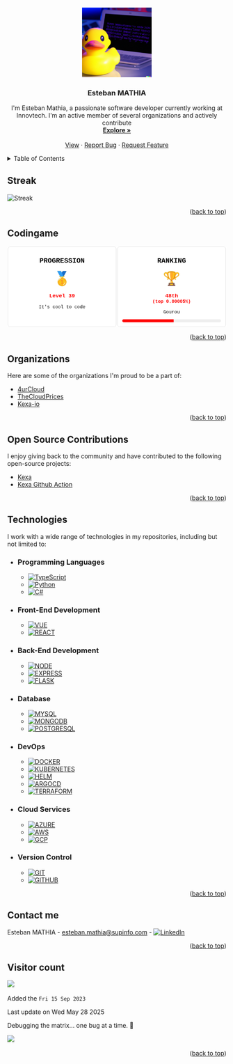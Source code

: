 <div id="top"></div>


<!-- PROJECT LOGO -->
<br />
<div align="center">
  <a href="https://github.com/estebanmathia/MyREADME">
    <img src="./images/pp.png" alt="Profile Picture" width="160" height="160">
  </a>

<h3 align="center">Esteban MATHIA</h3>
  <p align="center">
    I'm Esteban Mathia, a passionate software developer currently working at Innovtech. I'm an active member of several organizations and actively contribute
    <br />
    <a href="https://github.com/estebanmathia/MyREADME"><strong>Explore »</strong></a>
    <br />
    <br />
    <a href="https://github.com/estebanmathia/MyREADME">View</a>
    ·
    <a href="https://github.com/estebanmathia/MyREADME/issues">Report Bug</a>
    ·
    <a href="https://github.com/estebanmathia/MyREADME/issues">Request Feature</a>
  </p>
</div>

<!-- TABLE OF CONTENTS -->
<details>
  <summary>Table of Contents</summary>
  <ol>
    <li>
      <a href="#streak">Streak</a>
    </li>
    <li>
      <a href="#codingame">Codingame</a>
    </li>
    <li>
      <a href="#organizations">Organizations</a>
    </li>
    <li>
      <a href="#open-source-contributions">Open Source Contributions</a>
    </li>
    <li>
        <a href="#technologies">Technologies</a>
        <ul>
            <li><a href="#programming-languages">Programming Languages</a></li>
            <li><a href="#front-end-development">Front-End Development</a></li>
            <li><a href="#back-end-development">Back-End Development</a></li>
            <li><a href="#database">Database</a></li>
            <li><a href="#devops">DevOps</a></li>
            <li><a href="#cloud-services">Cloud Services</a></li>
            <li><a href="#version-control">Version Control</a></li>
        </ul>
    </li>
    <li><a href="#contact-me">Contact Me</a></li>
    <li><a href="#visitor-count">Visitor count</a></li>
  </ol>
</details>

## Streak

<img src="https://github-readme-streak-stats.herokuapp.com/?user=estebanmathia&theme=gruvbox&hide_border=true" alt="Streak"  align="center"/>

<p align="right">(<a href="#top">back to top</a>)</p>

## Codingame

<a href="https://www.codingame.com/profile/5188bb237cbb02e049ab6edb8fc18d8b1763755">
<div style="display: flex; justify-content: space-around; font-family: Courier;">
  <img src="./images/cg.png" alt="Codingame Stat" align="center"/>
</div>
</a>

<p align="right">(<a href="#top">back to top</a>)</p>

## Organizations
Here are some of the organizations I'm proud to be a part of:
- [4urCloud](https://github.com/4urcloud)
- [TheCloudPrices](https://github.com/thecloudprices)
- [Kexa-io](https://github.com/kexa-io)

<p align="right">(<a href="#top">back to top</a>)</p>

## Open Source Contributions
I enjoy giving back to the community and have contributed to the following open-source projects:
- [Kexa](https://github.com/kexa-io/Kexa)
- [Kexa Github Action](https://github.com/kexa-io/git-action)

<p align="right">(<a href="#top">back to top</a>)</p>

## Technologies

I work with a wide range of technologies in my repositories, including but not limited to:

<div id="programming-languages"></div>

- ### Programming Languages
    - [![TypeScript][ts-shield]](https://www.typescriptlang.org/docs/)
    - [![Python][python-shield]](https://www.typescriptlang.org/docs/)
    - [![C#][C#-shield]](https://learn.microsoft.com/fr-fr/dotnet/csharp/)

<div id="front-end-development"></div>

- ### Front-End Development
    - [![VUE][VUE-shield]](https://vuejs.org/)
    - [![REACT][REACT-shield]](https://fr.legacy.reactjs.org/)

<div id="back-end-development"></div>

- ### Back-End Development
    - [![NODE][NODE-shield]](https://nodejs.org/fr)
    - [![EXPRESS][EXPRESS-shield]](https://expressjs.com/fr/)
    - [![FLASK][FLASK-shield]](https://flask.palletsprojects.com/en/2.3.x/)

<div id="database"></div>

- ### Database
    - [![MYSQL][MYSQL-shield]](https://www.mysql.com/fr/)
    - [![MONGODB][MONGODB-shield]](https://www.mongodb.com/fr-fr)
    - [![POSTGRESQL][POSTGRESQL-shield]](https://www.postgresql.org/)

<div id="devops"></div>

- ### DevOps
    - [![DOCKER][DOCKER-shield]](https://www.docker.com/)
    - [![KUBERNETES][KUBERNETES-shield]](https://kubernetes.io/fr/)
    - [![HELM][HELM-shield]](https://helm.sh/)
    - [![ARGOCD][ARGOCD-shield]](https://argo-cd.readthedocs.io/en/stable/)
    - [![TERRAFORM][TERRAFORM-shield]](https://www.terraform.io/)

<div id="cloud-services"></div>

- ### Cloud Services
    - [![AZURE][AZURE-shield]](https://azure.microsoft.com/fr-fr/free/search/)
    - [![AWS][AWS-shield]](https://aws.amazon.com/fr/free/)
    - [![GCP][GCP-shield]](https://cloud.google.com/gcp/)

<div id="version-control"></div>

- ### Version Control
    - [![GIT][GIT-shield]](https://github.com/)
    - [![GITHUB][GITHUB-shield]](https://github.com/)

<p align="right">(<a href="#top">back to top</a>)</p>

## Contact me

Esteban MATHIA - [esteban.mathia@supinfo.com](mailto:esteban.mathia@supinfo.com) - [![LinkedIn][linkedin-shield]](https://www.linkedin.com/in/esteban-mathia-aa21801ba/)

<p align="right">(<a href="#top">back to top</a>)</p>

## Visitor count

<img src="https://profile-counter.glitch.me/estebanmathia/count.svg" />

Added the `Fri 15 Sep 2023`

Last update on Wed May 28 2025

Debugging the matrix... one bug at a time. 🐛

<img src="https://img.shields.io/badge/Made%20with-Markdown-1f425f.svg" />

<p align="right">(<a href="#top">back to top</a>)</p>

[linkedin-shield]: https://img.shields.io/badge/-LinkedIn-black.svg?style=for-the-badge&logo=linkedin&colorB=555
[ts-shield]: https://img.shields.io/badge/TypeScript-007ACC?style=for-the-badge&logo=typescript&logoColor=white
[python-shield]: https://img.shields.io/badge/Python-3776AB?style=for-the-badge&logo=python&logoColor=white
[C#-shield]: https://img.shields.io/badge/C%23-239120?style=for-the-badge&logo=c-sharp&logoColor=white
[HTML-shield]: https://img.shields.io/badge/HTML5-E34F26?style=for-the-badge&logo=html5&logoColor=white
[CSS-shield]: https://img.shields.io/badge/CSS3-1572B6?style=for-the-badge&logo=css3&logoColor=white
[REACT-shield]: https://img.shields.io/badge/React-20232A?style=for-the-badge&logo=react&logoColor=61DAFB
[VUE-shield]: https://img.shields.io/badge/Vue.js-35495E?style=for-the-badge&logo=vue.js&logoColor=4FC08D
[NODE-shield]: https://img.shields.io/badge/Node.js-43853D?style=for-the-badge&logo=node.js&logoColor=white
[EXPRESS-shield]: https://img.shields.io/badge/Express.js-404D59?style=for-the-badge
[FLASK-shield]: https://img.shields.io/badge/Flask-000000?style=for-the-badge&logo=flask&logoColor=white
[MYSQL-shield]:https://img.shields.io/badge/MySQL-00000F?style=for-the-badge&logo=mysql&logoColor=white
[MONGODB-shield]:https://img.shields.io/badge/MongoDB-4EA94B?style=for-the-badge&logo=mongodb&logoColor=white
[POSTGRESQL-shield]:https://img.shields.io/badge/PostgreSQL-316192?style=for-the-badge&logo=postgresql&logoColor=white
[DOCKER-shield]: https://img.shields.io/badge/DOCKER-2596be?style=for-the-badge
[KUBERNETES-shield]: https://img.shields.io/badge/KUBERNETES-346ce4?style=for-the-badge
[HELM-shield]: https://img.shields.io/badge/HELM-2596be?style=for-the-badge
[ARGOCD-shield]: https://img.shields.io/badge/ARGOCD-fb733c?style=for-the-badge
[TERRAFORM-shield]: https://img.shields.io/badge/TERRAFORM-5c44ec?style=for-the-badge
[AZURE-shield]: https://img.shields.io/badge/Microsoft_Azure-0089D6?style=for-the-badge&logo=microsoft-azure&logoColor=white
[AWS-shield]: https://img.shields.io/badge/Amazon_AWS-FF9900?style=for-the-badge&logo=amazonaws&logoColor=white
[GCP-shield]: https://img.shields.io/badge/Google_Cloud-4285F4?style=for-the-badge&logo=google-cloud&logoColor=white
[GIT-shield]:https://img.shields.io/badge/GIT-E44C30?style=for-the-badge&logo=git&logoColor=white
[GITHUB-shield]: https://img.shields.io/badge/GitHub_Actions-2088FF?style=for-the-badge&logo=github-actions&logoColor=white
